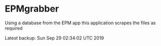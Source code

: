 # EPMgrabber
Using a database from the EPM app this application scrapes the files as required


Latest backup: Sun Sep 29 02:34:02 UTC 2019
